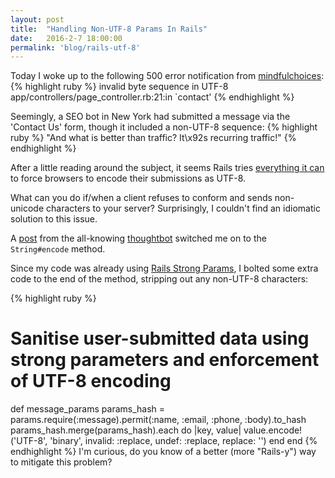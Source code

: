 ```yaml
---
layout: post
title:  "Handling Non-UTF-8 Params In Rails"
date:   2016-2-7 18:00:00
permalink: 'blog/rails-utf-8'
---
```


Today I woke up to the following 500 error notification from [mindfulchoices](https://www.mindfulchoices.co.uk):
{% highlight ruby %}
invalid byte sequence in UTF-8
  app/controllers/page_controller.rb:21:in `contact'
{% endhighlight %}

Seemingly, a SEO bot in New York had submitted a message via the 'Contact Us' form, though it included a non-UTF-8 sequence:
{% highlight ruby %}
"And what is better than traffic? It\x92s recurring traffic!"
{% endhighlight %}

After a little reading around the subject, it seems Rails tries [everything it can](http://intertwingly.net/blog/2010/07/29/Rails-and-Snowmen) to force browsers to encode their submissions as UTF-8.  

What can you do if/when a client refuses to conform and sends non-unicode characters to your server? Surprisingly, I couldn't find an idiomatic solution to this issue.

A [post](https://robots.thoughtbot.com/fight-back-utf-8-invalid-byte-sequences) from the all-knowing [thoughtbot](https://thoughtbot.com/) switched me on to the `String#encode` method.  

Since my code was already using [Rails Strong Params](http://edgeguides.rubyonrails.org/action_controller_overview.html#strong-parameters), I bolted some extra code to the end of the method, stripping out any non-UTF-8 characters:

{% highlight ruby %}
# Sanitise user-submitted data using strong parameters and enforcement of UTF-8 encoding
  def message_params
    params_hash = params.require(:message).permit(:name, :email, :phone, :body).to_hash
    params_hash.merge(params_hash).each do |key, value|
      value.encode!('UTF-8', 'binary', invalid: :replace, undef: :replace, replace: '')
    end
  end
{% endhighlight %}
I'm curious, do you know of a better (more "Rails-y") way to mitigate this problem?
